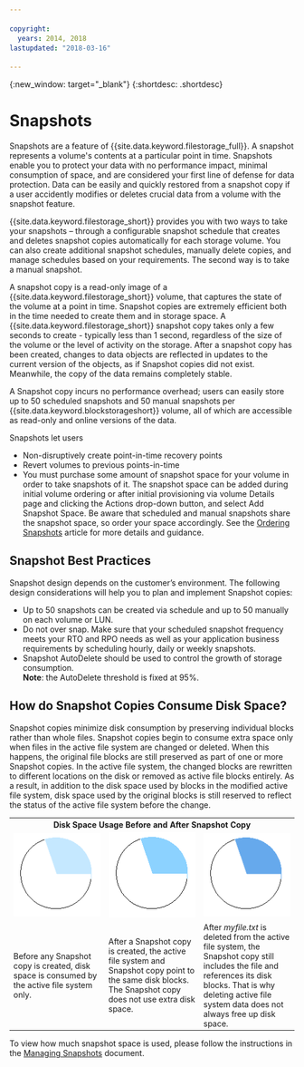 ```yaml
---

copyright:
  years: 2014, 2018
lastupdated: "2018-03-16"

---
```

{:new_window: target="_blank"}
{:shortdesc: .shortdesc}

# Snapshots

Snapshots are a feature of {{site.data.keyword.filestorage_full}}. A snapshot represents a volume's contents at a particular point in time. Snapshots enable you to protect your data with no performance impact, minimal consumption of space, and are considered your first line of defense for data protection. Data can be easily and quickly restored from a snapshot copy if a user accidently modifies or deletes crucial data from a volume with the snapshot feature.

{{site.data.keyword.filestorage_short}} provides you with two ways to take your snapshots – through a configurable snapshot schedule that creates and deletes snapshot copies automatically for each storage volume. You can also create additional snapshot schedules, manually delete copies, and manage schedules based on your requirements. The second way is to take a manual snapshot.

A snapshot copy is a read-only image of a {{site.data.keyword.filestorage_short}} volume, that captures the state of the volume at a point in time. Snapshot copies are extremely efficient both in the time needed to create them and in storage space. A {{site.data.keyword.filestorage_short}} snapshot copy takes only a few seconds to create - typically less than 1 second, regardless of the size of the volume or the level of activity on the storage. After a snapshot copy has been created, changes to data objects are reflected in updates to the current version of the objects, as if Snapshot copies did not exist. Meanwhile, the copy of the data remains completely stable. 

A Snapshot copy incurs no performance overhead; users can easily store up to 50 scheduled snapshots and 50 manual snapshots per {{site.data.keyword.blockstorageshort}} volume, all of which are accessible as read-only and online versions of the data.

Snapshots let users

- Non-disruptively create point-in-time recovery points
- Revert volumes to previous points-in-time
- You must purchase some amount of snapshot space for your volume in order to take snapshots of it. The snapshot space can be added during initial volume ordering or after initial provisioning via volume Details page and clicking the Actions drop-down button, and select Add Snapshot Space. Be aware that scheduled and manual snapshots share the snapshot space, so order your space accordingly. See the [Ordering Snapshots](ordering-snapshots.html) article for more details and guidance.

## Snapshot Best Practices
Snapshot design depends on the customer’s environment. The following design considerations will help you to plan and implement Snapshot copies: 
- 	Up to 50 snapshots can be created via schedule and up to 50 manually on each volume or LUN. 
- 	Do not over snap. Make sure that your scheduled snapshot frequency meets your RTO and RPO needs as well as your application business requirements by scheduling hourly, daily or weekly snapshots. 
- 	Snapshot AutoDelete should be used to control the growth of storage consumption. <br/>
    **Note**: the AutoDelete threshold is fixed at 95%.
    
## How do Snapshot Copies Consume Disk Space?
Snapshot copies minimize disk consumption by preserving individual blocks rather than whole files. Snapshot copies begin to consume extra space only when files in the active file system are changed or deleted. When this happens, the original file blocks are still preserved as part of one or more Snapshot copies.
In the active file system, the changed blocks are rewritten to different locations on the disk or removed as active file blocks entirely. As a result, in addition to the disk space used by blocks in the modified active file system, disk space used by the original blocks is still reserved to reflect the status of the active file system before the change.

<table>
    <colgroup>
      <col style="width: 33.3%;"/>
      <col style="width: 33.3%;"/>
      <col style="width: 33.3%;"/>
    </colgroup>
    <tbody>
      <tr>
        <th colspan="3" style="border: 0.0px;text-align: center;">Disk Space Usage Before and After Snapshot Copy</th>
     </tr><tr>
        <td style="border: 0.0px;text-align: center;"><img src="/images/bfcircle1.png" alt="Before Snapshot Copy"></td>
        <td style="border: 0.0px;text-align: center;"><img src="/images/bfcircle3.png" alt="After Snapshot Copy"></td>
        <td style="border: 0.0px;text-align: center;"><img src="/images/bfcircle2.png" alt="Changes after Snapshot Copy"></td>
     </tr><tr>
        <td style="border: 0.0px;">Before any Snapshot copy is created, disk space is consumed by the active file system only.</td>
        <td style="border: 0.0px;">After a Snapshot copy is created, the active file system and Snapshot copy point to the same disk blocks. The Snapshot copy does not use extra disk space.</td>
        <td style="border: 0.0px;">After <i>myfile.txt</i> is deleted from the active file system, the Snapshot copy still includes the file and references its disk blocks. That is why deleting active file system data does not always free up disk space.</td>
      </tr>
    </tbody>
</table>

To view how much snapshot space is used, please follow the instructions in the [Managing Snapshots](working-with-snapshots.html) document.
